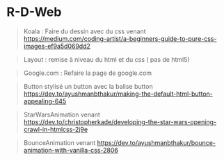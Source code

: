 # R-D-Web

> Koala : Faire du dessin avec du css venant https://medium.com/coding-artist/a-beginners-guide-to-pure-css-images-ef9a5d069dd2

> Layout : remise à niveau du html et du css ( pas de html5)

> Google.com : Refaire la page de google.com

> Button stylisé un button avec la balise button https://dev.to/ayushmanbthakur/making-the-default-html-button-appealing-645

> StarWarsAnimation venant https://dev.to/christopherkade/developing-the-star-wars-opening-crawl-in-htmlcss-2j9e

> BounceAnimation venant https://dev.to/ayushmanbthakur/bounce-animation-with-vanilla-css-2806
